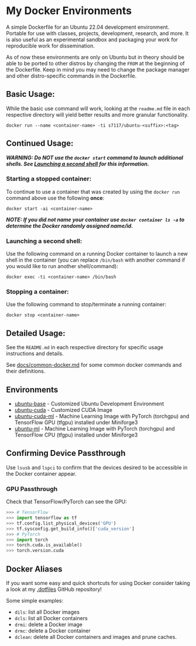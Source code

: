 # My Docker Environments

A simple Dockerfile for an Ubuntu 22.04 development environment. Portable for use with classes, projects, development, research, and more. It is also useful as an experimental sandbox and packaging your work for reproducible work for dissemination.

As of now these environments are only on Ubuntu but in theory should be able to be ported to other distros by changing the `FROM` at the beginning of the Dockerfile. Keep in mind you may need to change the package manager and other distro-specific commands in the Dockerfile.

## Basic Usage:

While the basic use command will work, looking at the `readme.md` file in each respective directory will yield better results and more granular functionality.

```shell
docker run --name <container-name> -ti s7117/ubuntu-<suffix>:<tag>
```

## Continued Usage:

**_WARNING: Do NOT use the `docker start` command to launch additional shells. See [Launching a second shell](#launching-a-second-shell) for this information._**

### Starting a stopped container:

To continue to use a container that was created by using the `docker run` command above use the following **once**:

```shell
docker start -ai <container-name>
```

**_NOTE: If you did not name your container use `docker container ls -a` to determine the Docker randomly assigned name/id._**

### Launching a second shell:

Use the following command on a running Docker container to launch a new shell in the container (you can replace `/bin/bash` with another command if you would like to run another shell/command):

```
docker exec -ti <container-name> /bin/bash
```

### Stopping a container:

Use the following command to stop/terminate a running container:

```shell
docker stop <container-name>
```

## Detailed Usage:

See the `README.md` in each respective directory for specific usage instructions and details.

See [docs/common-docker.md](docs/common-docker.md) for some common docker commands and their definitions.

## Environments

- [ubuntu-base](base/) - Customized Ubuntu Development Environment
- [ubuntu-cuda](cuda/) - Customized CUDA Image
- [ubuntu-cuda-ml](cuda-ml/) - Machine Learning Image with PyTorch (torchgpu) and TensorFlow GPU (tfgpu) installed under Miniforge3
- [ubuntu-ml](ml/) - Machine Learning Image with PyTorch (torchgpu) and TensorFlow CPU (tfgpu) installed under Miniforge3

## Confirming Device Passthrough

Use `lsusb` and `lspci` to confirm that the devices desired to be accessible in the Docker container appear.

### GPU Passthrough

Check that TensorFlow/PyTorch can see the GPU:

```python
>>> # TensorFlow
>>> import tensorflow as tf
>>> tf.config.list_physical_devices('GPU')
>>> tf.sysconfig.get_build_info()['cuda_version']
>>> # PyTorch
>>> import torch
>>> torch.cuda.is_available()
>>> torch.version.cuda
```

## Docker Aliases

If you want some easy and quick shortcuts for using Docker consider taking a look at my [.dotfiles](https://github.com/s7117/.dotfiles) GitHub repository!

Some simple examples:

- `dils`: list all Docker images
- `dcls`: list all Docker containers
- `drmi`: delete a Docker image
- `drmc`: delete a Docker container
- `dclean`: delete all Docker containers and images and prune caches.
